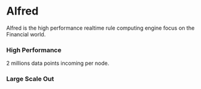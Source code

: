 # Alfred
Alfred is the high performance realtime rule computing engine focus on the Financial world.

### High Performance
2 millions data points incoming per node.


### Large Scale Out


